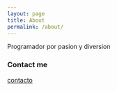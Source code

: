 ```yaml
---
layout: page
title: About
permalink: /about/
---
```


Programador por pasion y diversion

### Contact me

[contacto](mailto:juankarlos.0304@gmail.com.com)